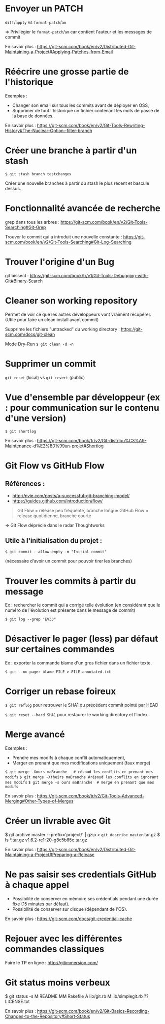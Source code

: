 
# Envoyer un PATCH

`diff`/`apply` vs `format-patch`/`am`

=> Privilégier le `format-patch`/`am` car contient l'auteur et les messages de commit

En savoir plus : https://git-scm.com/book/en/v2/Distributed-Git-Maintaining-a-Project#Applying-Patches-from-Email



# Réécrire une grosse partie de l'historique

Exemples :
- Changer son email sur tous les commits avant de déployer en OSS,
- Supprimer de tout l'historique un fichier contenant les mots de passe de la base de données.

En savoir plus : https://git-scm.com/book/en/v2/Git-Tools-Rewriting-History#The-Nuclear-Option:-filter-branch


# Créer une branche à partir d'un stash

`$ git stash branch testchanges`

Créer une nouvelle branches à partir du stash le plus récent et bascule dessus.


# Fonctionnalité avancée de recherche

grep dans tous les arbres :
https://git-scm.com/book/en/v2/Git-Tools-Searching#Git-Grep

Trouver le commit qui a introduit une nouvelle constante :
https://git-scm.com/book/en/v2/Git-Tools-Searching#Git-Log-Searching  


# Trouver l'origine d'un Bug

git bissect :
https://git-scm.com/book/tr/v1/Git-Tools-Debugging-with-Git#Binary-Search


# Cleaner son working repository

Permet de voir ce que les autres développeurs vont vraiment récupérer.
(Utile pour faire un clean install avant commit)

Supprime les fichiers "untracked" du working directory :
https://git-scm.com/docs/git-clean

Mode Dry-Run
`$ git clean -d -n`


# Supprimer un commit

`git reset` (local) vs `git revert` (public)


# Vue d'ensemble par développeur (ex : pour communication sur le contenu d'une version)

`$ git shortlog`

En savoir plus : https://git-scm.com/book/fr/v2/Git-distribu%C3%A9-Maintenance-d%E2%80%99un-projet#Shortlog


# Git Flow vs GitHub Flow

## Références :
- http://nvie.com/posts/a-successful-git-branching-model/
- https://guides.github.com/introduction/flow/

> Git Flow = release peu fréquente, branche longue
> GitHub Flow = release quotidienne, branche courte

=> Git Flow déprécié dans le radar Thoughtworks

## Utile à l'initialisation du projet :

`$ git commit --allow-empty -m "Initial commit"`

(nécessaire d'avoir un commit pour pouvoir tirer les branches)



# Trouver les commits à partir du message

Ex : rechercher le commit qui a corrigé telle évolution
(en considérant que le numéro de l'évolution est présente dans le message de commit)

`$ git log --grep "EV33"`


# Désactiver le pager (less) par défaut sur certaines commandes

Ex : exporter la commande blame d'un gros fichier dans un fichier texte.

`$ git --no-pager blame FILE > FILE-annotated.txt`



# Corriger un rebase foireux

`$ git reflog`
pour retrouver le SHA1 du précédent commit pointé par HEAD

`$ git reset --hard SHA1`
pour restaurer le working directory et l'index


# Merge avancé

Exemples :
- Prendre mes modifs à chaque conflit automatiquement,
- Merger en prenant que mes modifications uniquement (faux merge)

`$ git merge -Xours maBranche   # résoud les conflits en prenant mes modifs`
`$ git merge -Xtheirs maBranche #résoud les conflits en ignorant mes modifs`
`$ git merge -s ours maBranche  # merge en prenant que mes modifs`

En savoir plus : https://git-scm.com/book/tr/v2/Git-Tools-Advanced-Merging#Other-Types-of-Merges



# Créer un livrable avec Git

$ git archive master --prefix='project/' | gzip &gt; `git describe master`.tar.gz
$ ls \*.tar.gz
v1.6.2-rc1-20-g8c5b85c.tar.gz

En savoir plus : https://git-scm.com/book/en/v2/Distributed-Git-Maintaining-a-Project#Preparing-a-Release


# Ne pas saisir ses credentials GitHub à chaque appel

- Possibilité de conserver en mémoire ses crédentials pendant une durée fixe (15 minutes par défaut).
- Possibilité de conserver sur disque (dépendant de l'OS).

En savoir plus : https://git-scm.com/docs/git-credential-cache


# Rejouer avec les différentes commandes classiques

Faire le TP en ligne : http://gitimmersion.com/


# Git status moins verbeux

$ git status -s
 M README
MM Rakefile
A  lib/git.rb
M  lib/simplegit.rb
?? LICENSE.txt

En savoir plus : https://git-scm.com/book/en/v2/Git-Basics-Recording-Changes-to-the-Repository#Short-Status
